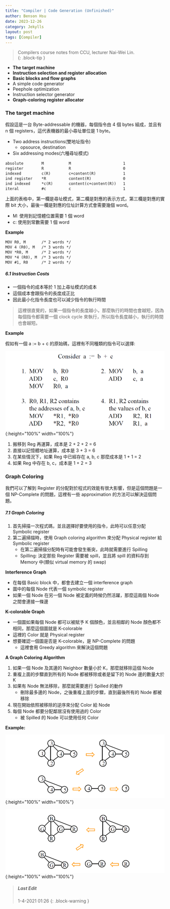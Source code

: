 ```yaml
---
title: "Compiler | Code Generation (Unfinished)"
author: Benson Hsu
date: 2023-12-26
category: Jekylls
layout: post
tags: [Compiler]
---
```


> Compilers course notes from CCU, lecturer Nai-Wei Lin.  
{: .block-tip }

-   **The target machine**
-   **Instruction selection and register allocation**
-   **Basic blocks and flow graphs**
-   A simple code generator
-   Peephole optimization
-   Instruction selector generator
-   **Graph-coloring register allocator**

### The target machine

假設這是一台 Byte-addressable 的機器，每個指令由 4 個 bytes 組成，並且有 n 個 registers，這代表機器的最小尋址單位是 1 byte。

-   Two address instructions(雙地址指令)
    -   opsource, destination
-   Six addressing modes(六種尋址模式)
```
absolute        M           M                       1
register        R           R                       0
indexed         c(R)        c+content(R)            1
ind register    *R          content(R)              0
ind indexed     *c(R)       content(c+content(R))   1
iteral          #c          c                       1
```
上面的表格中，第一欄是尋址模式，第二欄是對應的表示方式，第三欄是對應的實際 bit 大小，最後一欄是對應的位址計算方式會需要幾個 word。

-   M: 使用到記憶體位置需要 1 個 word
-   c: 使用到常數需要 1 個 word

**Example**

```
MOV R0, M       /* 2 words */
MOV 4 (R0), M   /* 3 words */
MOV *R0, M      /* 2 words */
MOV *4 (R0), M  /* 3 words */
MOV #1, R0      /* 2 words */
```

##### 6.1 Instruction Costs

-   一個指令的成本等於 1 加上尋址模式的成本
-   這個成本會跟指令的長度成正比
-   因此最小化指令長度也可以減少指令的執行時間

> 這裡很直覺的，如果一個指令的長度越小，那麼執行的時間也會越短，因為每個指令都需要一個 clock cycle 來執行，所以指令長度越小，執行的時間也會越短。

**Example**

假如有一個 a := b + c 的原始碼，這裡有不同種類的指令可以選擇:

![](/image/2023/12-26-code_generation/1.png){:height="100%" width="100%"}

1.  搬移到 Reg 再運算，成本是 2 + 2 + 2 = 6
2.  直接以記憶體地址運算，成本是 3 + 3 = 6
3.  在某些情況下，如果 Reg 中已經存在 a, b, c 那麼成本是 1 + 1 = 2
4.  如果 Reg 中存在 b, c，成本是 1 + 2 = 3

### Graph Coloring

我們可以了解到 Register 的分配對於程式的效能有很大影響，但是這個問題是一個 NP-Complete 的問題，這裡有一些 approximation 的方法可以解決這個問題。

##### 7.1 Graph Coloring

1.  首先掃描一次程式碼，並且選擇好要使用的指令，此時可以任意分配 Symbolic register
2.  第二遍掃描時，使用 Graph coloring algorithm 來分配 Physical register 給 Symbolic register
    -   在第二遍掃描分配時有可能會發生衝突，此時就需要進行 Spilling
    -   Spilling: 決定那些 Register 需要被 spill，並且將 spill 的資料存到 Memory 中(類似 virtual memory 的 swap)

**Interference Graph**

-   在每個 Basic block 中，都會去建立一個 interference graph
-   圖中的每個 Node 代表一個 symbolic register
-   如果一個 Node 在另一個 Node 被定義的時候仍然活躍，那麼這兩個 Node 之間會連接一條邊

**K-colorable Graph**

-   一個圖如果每個 Node 都可以被賦予 K 個顏色，並且相鄰的 Node 顏色都不相同，那麼這個圖就是 K-colorable
-   這裡的 Color 就是 Physical register
-   想要確認一個圖是否是 K-colorable，是 NP-Complete 的問題
    -   這裡會用 Greedy algorithm 來解決這個問題

**A Graph Coloring Algorithm**

1.  如果一個 Node 及其邊的 Neighbor 數量小於 K，那麼就移除這個 Node
2.  重複上面的步驟直到所有的 Node 都被移除或者是留下的 Node 邊的數量大於 K
3.  如果有 Node 無法移除，那麼就需要進行 Spilled 的動作
    -   刪除最多邊的 Node，之後重複上面的步驟，直到最後所有的 Node 都被移除
4.  現在開始依照被移除的逆序來分配 Color 給 Node
5.  每個 Node 都要分配鄰居沒有使用過的 Color
    -   被 Spilled 的 Node 可以使用任何 Color

**Example:**

![](/image/2023/12-26-code_generation/2.png){:height="100%" width="100%"}

![](/image/2023/12-26-code_generation/3.png){:height="100%" width="100%"}



> ##### Last Edit
> 1-4-2021 01:26
{: .block-warning }